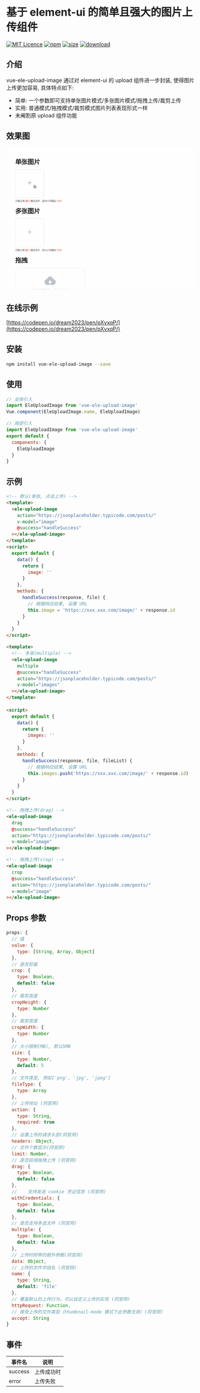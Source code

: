 # 基于 element-ui 的简单且强大的图片上传组件

[![MIT Licence](https://badges.frapsoft.com/os/mit/mit.svg)](https://opensource.org/licenses/mit-license.php)
[![npm](https://img.shields.io/npm/v/vue-ele-upload-image.svg)](https://www.npmjs.com/package/vue-ele-upload-image)
[![size](https://img.shields.io/bundlephobia/minzip/vue-ele-upload-image.svg)](https://www.npmjs.com/package/vue-ele-upload-image)
[![download](https://img.shields.io/npm/dw/vue-ele-upload-image.svg)](https://npmcharts.com/compare/vue-ele-upload-image?minimal=true)

## 介绍

vue-ele-upload-image 通过对 element-ui 的 upload 组件进一步封装, 使得图片上传更加容易, 具体特点如下:

- 简单: 一个参数即可支持单张图片模式/多张图片模式/拖拽上传/裁剪上传
- 实用: 普通模式/拖拽模式/裁剪模式图片列表表现形式一样
- 未阉割原 upload 组件功能

## 效果图

![效果图](./public/example.gif)

## 在线示例

[https://codepen.io/dream2023/pen/pXvxqP/](https://codepen.io/dream2023/pen/pXvxqP/)

## 安装

```bash
npm install vue-ele-upload-image --save
```

## 使用

```js
// 全局引入
import EleUploadImage from 'vue-ele-upload-image'
Vue.component(EleUploadImage.name, EleUploadImage)
```

```js
// 局部引入
import EleUploadImage from 'vue-ele-upload-image'
export default {
  components: {
    EleUploadImage
  }
}
```

## 示例

```html
<!-- 默认(单张, 点击上传) -->
<template>
  <ele-upload-image
    action="https://jsonplaceholder.typicode.com/posts/"
    v-model="image"
    @success="handleSuccess"
  ></ele-upload-image>
</template>
<script>
  export default {
    data() {
      return {
        image: ''
      }
    },
    methods: {
      handleSuccess(response, file) {
        // 根据响应结果, 设置 URL
        this.image = 'https://xxx.xxx.com/image/' + response.id
      }
    }
  }
</script>
```

```html
<template>
  <!-- 多张(multiple) -->
  <ele-upload-image
    multiple
    @success="handleSuccess"
    action="https://jsonplaceholder.typicode.com/posts/"
    v-model="images"
  ></ele-upload-image>
</template>

<script>
  export default {
    data() {
      return {
        images: ''
      }
    },
    methods: {
      handleSuccess(response, file, fileList) {
        // 根据响应结果, 设置 URL
        this.images.push('https://xxx.xxx.com/image/' + response.id)
      }
    }
  }
</script>
```

```html
<!-- 拖拽上传(drag) -->
<ele-upload-image
  drag
  @success="handleSuccess"
  action="https://jsonplaceholder.typicode.com/posts/"
  v-model="image"
></ele-upload-image>
```

```html
<!-- 拖拽上传(crop) -->
<ele-upload-image
  crop
  @success="handleSuccess"
  action="https://jsonplaceholder.typicode.com/posts/"
  v-model="image"
></ele-upload-image>
```

## Props 参数

```js
props: {
  // 值
  value: {
    type: [String, Array, Object]
  },
  // 是否剪裁
  crop: {
    type: Boolean,
    default: false
  },
  // 裁剪高度
  cropHeight: {
    type: Number
  },
  // 裁剪宽度
  cropWidth: {
    type: Number
  },
  // 大小限制(MB), 默认5MB
  size: {
    type: Number,
    default: 5
  },
  // 文件类型, 例如['png', 'jpg', 'jpeg']
  fileType: {
    type: Array
  },
  // 上传地址 (同官网)
  action: {
    type: String,
    required: true
  },
  // 设置上传的请求头部(同官网)
  headers: Object,
  // 文件个数显示(同官网)
  limit: Number,
  // 是否启用拖拽上传 (同官网)
  drag: {
    type: Boolean,
    default: false
  },
  // 	支持发送 cookie 凭证信息 (同官网)
  withCredentials: {
    type: Boolean,
    default: false
  },
  // 是否支持多选文件 (同官网)
  multiple: {
    type: Boolean,
    default: false
  },
  // 上传时附带的额外参数(同官网)
  data: Object,
  // 上传的文件字段名 (同官网)
  name: {
    type: String,
    default: 'file'
  },
  // 覆盖默认的上传行为，可以自定义上传的实现 (同官网)
  httpRequest: Function,
  // 接受上传的文件类型（thumbnail-mode 模式下此参数无效）(同官网)
  accept: String
}
```

## 事件

| 事件名  | 说明       |
| ------- | ---------- |
| success | 上传成功时 |
| error   | 上传失败   |
